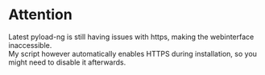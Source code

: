 # Attention
Latest pyload-ng is still having issues with https, making the webinterface inaccessible.\
My script however automatically enables HTTPS during installation, so you might need to disable it afterwards.
